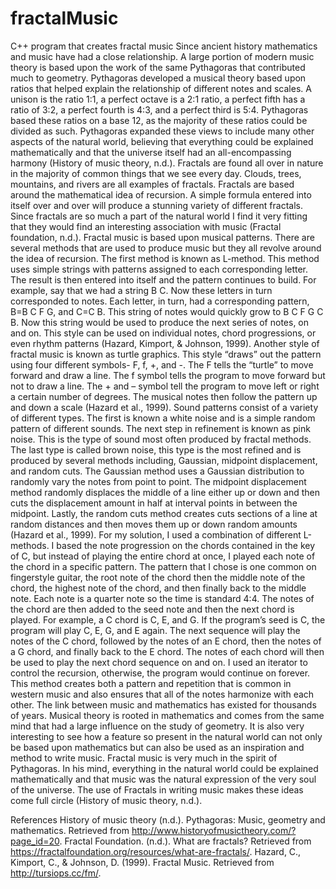 # fractalMusic
C++ program that creates fractal music
Since ancient history mathematics and music have had a close relationship.
A large portion of modern music theory is based upon the work of the same Pythagoras that contributed much to geometry.
Pythagoras developed a musical theory based upon ratios that helped explain the relationship of different notes and scales.
A unison is the ratio 1:1, a perfect octave is a 2:1 ratio, a perfect fifth has a ratio of 3:2, a perfect fourth is 4:3,
and a perfect third is 5:4. Pythagoras based these ratios on a base 12, as the majority of these ratios could be divided as such.
Pythagoras expanded these views to include many other aspects of the natural world, believing that everything could be explained
mathematically and that the universe itself had an all-encompassing harmony (History of music theory, n.d.). 
Fractals are found all over in nature in the majority of common things that we see every day. Clouds, trees, mountains,
and rivers are all examples of fractals.  Fractals are based around the mathematical idea of recursion. A simple formula
entered into itself over and over will produce a stunning variety of different fractals. Since fractals are so much a part
of the natural world I find it very fitting that they would find an interesting association with music (Fractal foundation, n.d.). 
Fractal music is based upon musical patterns. There are several methods that are used to produce music but they all revolve
around the idea of recursion. The first method is known as L-method. This method uses simple strings with patterns assigned
to each corresponding letter. The result is then entered into itself and the pattern continues to build. For example, say that
we had a string B C. Now these letters in turn corresponded to notes. Each letter, in turn, had a corresponding pattern, B=B C F G,
and C=C B. This string of notes would quickly grow to B C F G C B. Now this string would be used to produce the next series of notes,
on and on. This style can be used on individual notes, chord progressions, or even rhythm patterns (Hazard, Kimport, & Johnson, 1999). 
Another style of fractal music is known as turtle graphics. This style “draws” out the pattern using four different symbols- F, f, +,
and -. The F tells the “turtle” to move forward and draw a line. The f symbol tells the program to move forward but not to draw a line.
The + and – symbol tell the program to move left or right a certain number of degrees. The musical notes then follow the pattern up
and down a scale (Hazard et al., 1999). 
Sound patterns consist of a variety of different types. The first is known a white noise and is a simple random pattern of different
sounds. The next step in refinement is known as pink noise. This is the type of sound most often produced by fractal methods.
The last type is called brown noise, this type is the most refined and is produced by several methods including, Gaussian,
midpoint displacement, and random cuts. The Gaussian method uses a Gaussian distribution to randomly vary the notes from
point to point. The midpoint displacement method randomly displaces the middle of a line either up or down and then cuts
the displacement amount in half at interval points in between the midpoint. Lastly, the random cuts method creates cuts
sections of a line at random distances and then moves them up or down random amounts (Hazard et al., 1999). 
For my solution, I used a combination of different L-methods. I based the note progression on the chords contained in the
key of C, but instead of playing the entire chord at once, I played each note of the chord in a specific pattern. The pattern
that I chose is one common on fingerstyle guitar, the root note of the chord then the middle note of the chord, the highest
note of the chord, and then finally back to the middle note. Each note is a quarter note so the time is standard 4:4.
The notes of the chord are then added to the seed note and then the next chord is played. For example, a C chord is C, E, and G.
If the program’s seed is C, the program will play C, E, G, and E again. The next sequence will play the notes of the C chord,
followed by the notes of an E chord, then the notes of a G chord, and finally back to the E chord. The notes of each chord
will then be used to play the next chord sequence on and on. I used an iterator to control the recursion, otherwise, the
program would continue on forever. This method creates both a pattern and repetition that is common in western music and 
also ensures that all of the notes harmonize with each other. 
The link between music and mathematics has existed for thousands of years. Musical theory is rooted in mathematics and 
comes from the same mind that had a large influence on the study of geometry. It is also very interesting to see how a 
feature so present in the natural world can not only be based upon mathematics but can also be used as an inspiration 
and method to write music. Fractal music is very much in the spirit of Pythagoras. In his mind, everything in the natural 
world could be explained mathematically and that music was the natural expression of the very soul of the universe. The 
use of Fractals in writing music makes these ideas come full circle (History of music theory, n.d.). 

References
History of music theory (n.d.). Pythagoras: Music, geometry and mathematics. Retrieved from http://www.historyofmusictheory.com/?page_id=20. 
Fractal Foundation. (n.d.). What are fractals? Retrieved from https://fractalfoundation.org/resources/what-are-fractals/. 
Hazard, C., Kimport, C., & Johnson, D. (1999). Fractal Music. Retrieved from http://tursiops.cc/fm/. 

